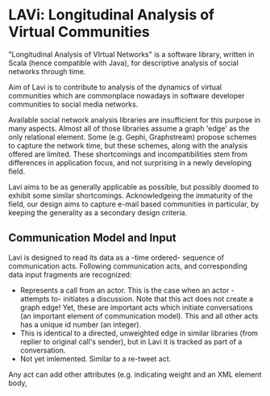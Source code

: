 LAVi: Longitudinal Analysis of Virtual Communities
==================================================

"Longitudinal Analysis of VIrtual Networks" is a software library, written in Scala (hence compatible with Java), for descriptive analysis of social networks through time.

Aim of Lavi is to contribute to analysis of the dynamics of virtual communities
which are commonplace nowadays in software developer communities to social media networks.

Available social network analysis libraries are insufficient for this purpose in many aspects.
Almost all of those libraries assume a graph 'edge' as the only relational element. Some 
(e.g. Gephi, Graphstream) propose schemes to capture the network time, but these schemes,
along with the analysis offered are limited. These shortcomings and incompatibilities stem
from differences in application focus, and not surprising in a newly developing field.

Lavi aims to be as generally applicable as possible, but possibly doomed to exhibit some
similar shortcomings. Acknowledgeing the immaturity of the field, our design aims to
capture e-mail based communities in particular, by keeping the generality as a secondary
design criteria. 

Communication Model and Input
-------------------------------
Lavi is designed to read its data as a -time ordered- sequence of communication acts.
Following communication acts, and corresponding data input fragments are recognized:

 * <call id=number src=actorId time=number-or-date/>
   Represents a call from an actor. This is the case when an actor -attempts to- initiates a
   discussion. Note that this act does not create a graph edge! Yet, these are important acts
   which initiate conversations (an important element of communication model). 
   This and all other acts has a unique id number (an integer).
 * <reply id=number reference=an-act-id src=actorId time=number-or-date/>
   This is identical to a directed, unweighted edge in similar libraries (from replier to original call's sender), but in Lavi it is tracked as part of a conversation.
 * <forward id=number reference=an-act-id src=actorId time=number-or-date/>
   Not yet imlemented. Similar to a re-tweet act.

Any act can add other attributes (e.g. indicating weight  and an XML element body, 
